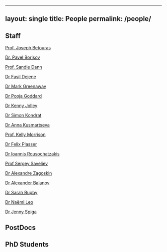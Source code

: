 
---
layout: single
title: People
permalink: /people/
---

## Staff

[Prof. Joseph Betouras](https://www.lboro.ac.uk/departments/physics/staff/joseph-betouras/)

[Dr. Pavel Borisov](https://www.lboro.ac.uk/departments/physics/staff/pavel-borisov/)


[Prof. Sandie Dann](https://www.lboro.ac.uk/departments/chemistry/staff/sandie-dann/)

[Dr Fasil Dejene](https://www.lboro.ac.uk/departments/physics/staff/fasil-dejene/)

[Dr Mark Greenaway](https://www.lboro.ac.uk/departments/physics/staff/mark-greenaway/)

[Dr Pooja Goddard](https://www.lboro.ac.uk/departments/chemistry/staff/pooja-goddard/)

[Dr Kenny Jolley](https://www.lboro.ac.uk/departments/chemistry/staff/kenny-jolley/)

[Dr Simon Kondrat](https://www.lboro.ac.uk/departments/chemistry/staff/simon-kondrat/)


[Dr Anna Kusmartseva](https://www.lboro.ac.uk/departments/physics/staff/anna-kusmartseva/)

[Prof. Kelly Morrison](https://www.lboro.ac.uk/departments/physics/staff/kelly-morrison/)

[Dr Felix Plasser](https://www.lboro.ac.uk/departments/chemistry/staff/felix-plasser/)

[Dr Ioannis Rousochatzakis](https://www.lboro.ac.uk/departments/physics/staff/ioannis-rousochatzakis/)

[Prof Sergey Saveliev](https://www.lboro.ac.uk/departments/physics/staff/sergey-saveliev/)

[Dr Alexandre Zagoskin](https://www.lboro.ac.uk/departments/physics/staff/alexandre-zagoskin/)

[Dr Alexander Balanov](https://www.lboro.ac.uk/departments/physics/staff/alexander-balanov/)


[Dr Sarah Bugby](https://www.lboro.ac.uk/departments/physics/staff/sarah-bugby/)

[Dr Naëmi Leo](https://www.lboro.ac.uk/departments/physics/staff/naemi-leo/)

[Dr Jenny Spiga](https://www.lboro.ac.uk/departments/physics/staff/jenny-spiga/)

## PostDocs

## PhD Students